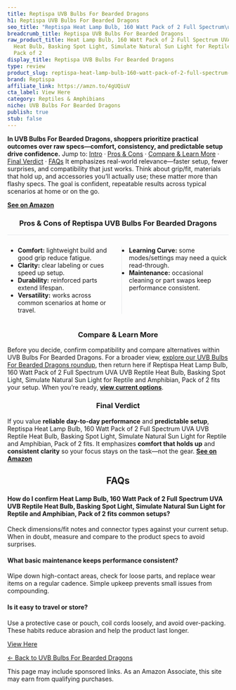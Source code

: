 ```yaml
---
title: Reptispa UVB Bulbs For Bearded Dragons
h1: Reptispa UVB Bulbs For Bearded Dragons
seo_title: "Reptispa Heat Lamp Bulb, 160 Watt Pack of 2 Full Spectrum\u2026"
breadcrumb_title: Reptispa UVB Bulbs For Bearded Dragons
raw_product_title: Heat Lamp Bulb, 160 Watt Pack of 2 Full Spectrum UVA UVB Reptile
  Heat Bulb, Basking Spot Light, Simulate Natural Sun Light for Reptile and Amphibian,
  Pack of 2
display_title: Reptispa UVB Bulbs For Bearded Dragons
type: review
product_slug: reptispa-heat-lamp-bulb-160-watt-pack-of-2-full-spectrum-uva-uvb-reptil-61a31465
brand: Reptispa
affiliate_link: https://amzn.to/4gUQiuV
cta_label: View Here
category: Reptiles & Amphibians
niche: UVB Bulbs For Bearded Dragons
publish: true
stub: false
---
```


<div id="intro" class="full-width"><p><strong>In UVB Bulbs For Bearded Dragons, shoppers prioritize practical outcomes over raw specs&mdash;comfort, consistency, and predictable setup drive confidence.</strong> Jump to: <a href="#intro">Intro</a> · <a href="#pros-cons">Pros &amp; Cons</a> · <a href="#compare-more">Compare &amp; Learn More</a> · <a href="#verdict">Final Verdict</a> · <a href="#faqs">FAQs</a> It emphasizes real-world relevance&mdash;faster setup, fewer surprises, and compatibility that just works. Think about grip/fit, materials that hold up, and accessories you’ll actually use; these matter more than flashy specs. The goal is confident, repeatable results across typical scenarios at home or on the go.</p><p><a href="https://amzn.to/4gUQiuV" rel="nofollow sponsored noopener" target="_blank"><strong>See on Amazon</strong></a></p></div>
<h3 id="pros-cons" style="text-align:center;">Pros &amp; Cons of Reptispa UVB Bulbs For Bearded Dragons</h3>
<div class="pc-grid" style="display:grid;grid-template-columns:1fr 1fr;gap:16px;border-top:1px solid #e5e7eb;padding-top:12px;">
  <ul>
    <li><strong>Comfort:</strong> lightweight build and good grip reduce fatigue.</li>
    <li><strong>Clarity:</strong> clear labeling or cues speed up setup.</li>
    <li><strong>Durability:</strong> reinforced parts extend lifespan.</li>
    <li><strong>Versatility:</strong> works across common scenarios at home or travel.</li>
  </ul>
  <ul style="border-left:1px solid #e5e7eb;padding-left:16px;">
    <li><strong>Learning Curve:</strong> some modes/settings may need a quick read-through.</li>
    <li><strong>Maintenance:</strong> occasional cleaning or part swaps keep performance consistent.</li>
  </ul>
</div>


<h3 id="compare-more" style="text-align:center;">Compare &amp; Learn More</h3>
<p>Before you decide, confirm compatibility and compare alternatives within UVB Bulbs For Bearded Dragons. For a broader view, <a href="#">explore our UVB Bulbs For Bearded Dragons roundup</a>, then return here if Reptispa Heat Lamp Bulb, 160 Watt Pack of 2 Full Spectrum UVA UVB Reptile Heat Bulb, Basking Spot Light, Simulate Natural Sun Light for Reptile and Amphibian, Pack of 2 fits your setup. When you’re ready, <a href="https://amzn.to/4gUQiuV" rel="nofollow sponsored noopener" target="_blank"><strong>view current options</strong></a>.</p>

<h3 id="verdict" style="text-align:center;">Final Verdict</h3>
<p>If you value <strong>reliable day-to-day performance</strong> and <strong>predictable setup</strong>, Reptispa Heat Lamp Bulb, 160 Watt Pack of 2 Full Spectrum UVA UVB Reptile Heat Bulb, Basking Spot Light, Simulate Natural Sun Light for Reptile and Amphibian, Pack of 2 fits. It emphasizes <strong>comfort that holds up</strong> and <strong>consistent clarity</strong> so your focus stays on the task&mdash;not the gear. <a href="https://amzn.to/4gUQiuV" rel="nofollow sponsored noopener" target="_blank"><strong>See on Amazon</strong></a></p>

<h2 id="faqs" style="text-align:center;">FAQs</h2>
<h4><strong>How do I confirm Heat Lamp Bulb, 160 Watt Pack of 2 Full Spectrum UVA UVB Reptile Heat Bulb, Basking Spot Light, Simulate Natural Sun Light for Reptile and Amphibian, Pack of 2 fits common setups?</strong></h4>
<p>Check dimensions/fit notes and connector types against your current setup. When in doubt, measure and compare to the product specs to avoid surprises.</p>
<h4><strong>What basic maintenance keeps performance consistent?</strong></h4>
<p>Wipe down high-contact areas, check for loose parts, and replace wear items on a regular cadence. Simple upkeep prevents small issues from compounding.</p>
<h4><strong>Is it easy to travel or store?</strong></h4>
<p>Use a protective case or pouch, coil cords loosely, and avoid over-packing. These habits reduce abrasion and help the product last longer.</p>

<p><a class="btn" href="https://amzn.to/4gUQiuV" target="_blank" rel="nofollow sponsored noopener">View Here</a></p>
<p><a href="/roundups/reptiles-amphibians/uvb-bulbs-for-bearded-dragons/">← Back to UVB Bulbs For Bearded Dragons</a></p>
<aside class="disclosure">This page may include sponsored links. As an Amazon Associate, this site may earn from qualifying purchases.</aside>
